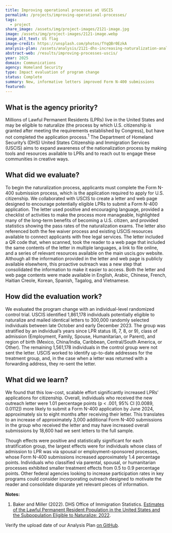 ```yaml
---
title: Improving operational processes at USCIS
permalink: /projects/improving-operational-processes/
tags:
  - project
share_image: /assets/img/project-images/2121-image.jpg
image: /assets/img/project-images/2121-image.webp
image_alt_text: US flag
image-credit: https://unsplash.com/photos/fYqQBr0EzkA
analysis-plan: /assets/analysis/2121-dhs-increasing-naturalization-analysis-plan-final.pdf
abstract-web: /results/improving-processes-uscis/
year: 2025
domain: Communications
agency: Homeland Security
type: Impact evaluation of program change
status: Complete
summary: New, informative letters improved Form N-400 submissions
featured:
---
```


## What is the agency priority? 
Millions of Lawful Permanent Residents (LPRs) live in the United States and may be eligible to naturalize (the process by which U.S. citizenship is granted after meeting the requirements established by Congress), but have not completed the application process.<sup>1</sup> The Department of Homeland Security’s (DHS) United States Citizenship and Immigration Services (USCIS) aims to expand awareness of the nationalization process by making tools and resources available to LPRs and to reach out to engage these communities in creative ways. 

## What did we evaluate?
To begin the naturalization process, applicants must complete the Form N-400 submission process, which is the application required to apply for U.S. citizenship. We collaborated with USCIS to create a letter and web page designed to encourage potentially eligible LPRs to submit a Form N-400 application. The letter used positive and encouraging language, provided a checklist of activities to make the process more manageable, highlighted many of the long-term benefits of becoming a U.S. citizen, and provided statistics showing the pass rates of the naturalization exams. The letter also referenced both the fee waiver process and existing USCIS resources available to connect applicants with free legal services. The letter included a QR code that, when scanned, took the reader to a web page that included the same contents of the letter in multiple languages, a link to file online, and a series of relevant resources available on the main uscis.gov website. Although all the information provided in the letter and web page is publicly available elsewhere, this proactive outreach was a new step that consolidated the information to make it easier to access. Both the letter and web page contents were made available in English, Arabic, Chinese, French, Haitian Creole, Korean, Spanish, Tagalog, and Vietnamese.

## How did the evaluation work?
We evaluated the program change with an individual-level randomized control trial. USCIS identified 1,861,178 individuals potentially eligible to naturalize and mailed identical letters to 300,000 randomly selected individuals between late October and early December 2023. The group was stratified by an individual’s years since LPR status (6, 7, 8, or 9), class of admission (Employment, Family, Spouse, Humanitarian, or Parent), and region of birth (Mexico, China/India, Caribbean, Central/South America, or Other). The remaining 1,561,178 individuals in the control group were not sent the letter. USCIS worked to identify up-to-date addresses for the treatment group, and, in the case when a letter was returned with a forwarding address, they re-sent the letter.

## What did we learn?
We found that this low-cost, scalable effort significantly increased LPRs’ applications for citizenship. Overall, individuals who received the new outreach letter were 1.01 percentage points (p < .001, 95% CI [0.0089, 0.0112]) more likely to submit a Form N-400 application by June 2024, approximately six to eight months after receiving their letter. This translates to an increase of approximately 3,000 additional Form N-400 submissions in the group who received the letter and may have increased overall submissions by 18,600 had we sent letters to the full sample.

Though effects were positive and statistically significant for each stratification group, the largest effects were for individuals whose class of admission to LPR was via spousal or employment-sponsored processes, whose Form N-400 submissions increased approximately 1.4 percentage points. Individuals who classified via parental, spousal, or humanitarian processes exhibited smaller treatment effects from 0.5 to 0.9 percentage points. Other federal agencies looking to increase participation rates in key programs could consider incorporating outreach designed to motivate the reader and consolidate disparate yet relevant pieces of information. 

<b>Notes:</b>
1. Baker and Miller (2022). DHS Office of Immigration Statistics. <a class="usa-link usa-link--external" href="https://ohss.dhs.gov/sites/default/files/2023-12/2022_0920_plcy_lawful_permenent_resident_population_estimate_2022_0.pdf">Estimates of the Lawful Permanent Resident Population in the United States and the Subpopulation Eligible to Naturalize: 2022</a>.

Verify the upload date of our Analysis Plan <a class="usa-link usa-link--external" href="https://github.com/gsa-oes/office-of-evaluation-sciences/commits/master/assets/analysis/2121-dhs-increasing-naturalization-analysis-plan-final.pdf">on GitHub</a>.
